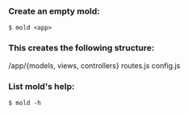 ### Create an empty mold:
```
$ mold <app> 
```

### This creates the following structure:
/app/{models, views, controllers}
routes.js
config.js

### List mold's help:
```
$ mold -h
```
